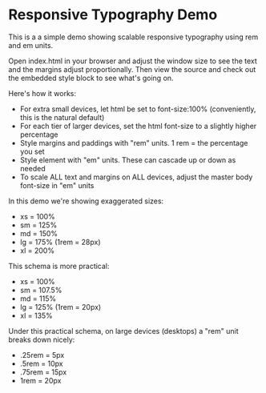 # Responsive Typography Demo

This is a a simple demo showing scalable responsive typography using rem and em units.

Open index.html in your browser and adjust the window size to see the text and the margins adjust proportionally. Then view the source and check out the embedded style block to see what's going on.

Here's how it works:

- For extra small devices, let html be set to font-size:100% (conveniently, this is the natural default)
- For each tier of larger devices, set the html font-size to a slightly higher percentage
- Style margins and paddings with "rem" units. 1 rem = the percentage you set
- Style element with "em" units. These can cascade up or down as needed
- To scale ALL text and margins on ALL devices, adjust the master body font-size in "em" units

In this demo we're showing exaggerated sizes:

- xs = 100%
- sm = 125%
- md = 150%
- lg = 175% (1rem = 28px)
- xl = 200%

This schema is more practical: 

- xs = 100%
- sm = 107.5%
- md = 115%
- lg = 125% (1rem = 20px)
- xl = 135%

Under this practical schema, on large devices (desktops) a "rem" unit breaks down nicely:

- .25rem = 5px
- .5rem = 	10px
- .75rem = 15px
- 1rem = 20px
